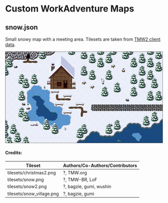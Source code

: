 # Custom WorkAdventure Maps

## snow.json

Small snowy map with a meeting area. Tilesets are taken from [TMW2 client data](https://gitlab.com/TMW2/clientdata).

![Screenshot](screenshots/snow.jpg)

#### Credits:

| Tileset                   | Authors/Co-Authors/Contributors |
| ------------------------- | ------------------------------- |
| tilesets/christmas2.png   | ?, TMW.org                      |
| tilesets/snow.png         | ?, TMW-BR, LoF                  |
| tilesets/snow2.png        | ?, bagzie, gumi, wushin         |
| tilesets/snow_village.png | ?, bagzie, gumi                 |
